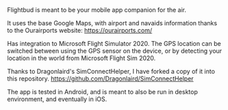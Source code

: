Flightbud is meant to be your mobile app companion for the air.

It uses the base Google Maps, with airport and navaids information thanks to the Ourairports website:
https://ourairports.com/

Has integration to Microsoft Flight Simulator 2020. The GPS location can be switched between using the GPS sensor on the device, or by detecting your location in the world from Microsoft Flight Sim 2020.

Thanks to Dragonlaird's SimConnectHelper, I have forked a copy of it into this repository.
https://github.com/Dragonlaird/SimConnectHelper

The app is tested in Android, and is meant to also be run in desktop environment, and eventually in iOS.
